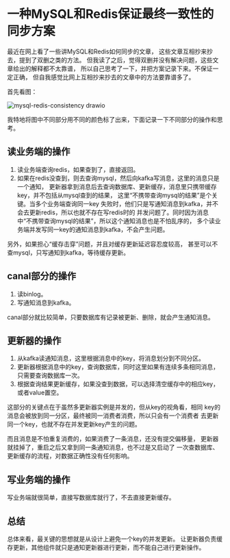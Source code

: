 # 一种MySQL和Redis保证最终一致性的同步方案

最近在网上看了一些讲MySQL和Redis如何同步的文章，
这些文章互相抄来抄去，提到了双删之类的方法。
但我读了之后，觉得双删并没有解决问题，这些文章给出的解释都不太靠谱，
所以自己思考了一下，并把方案记录下来。不保证一定正确，
但自我感觉比网上互相抄来抄去的文章中的方法要靠谱多了。

首先看图：

![mysql-redis-consistency drawio](https://user-images.githubusercontent.com/15864936/150296790-9b00abf1-f181-406b-9f16-c1985a54afa4.png)


我特地将图中不同部分用不同的颜色标了出来，下面记录一下不同部分的操作和思考。

## 读业务端的操作

1. 读业务端查询redis，如果查到了，直接返回。
2. 如果在redis没查到，则去查询mysql，然后向kafka写消息，这里的消息只是一个通知，
更新器拿到消息后去查询数据库、更新缓存，消息里只携带缓存key，并不包括从mysql查到的结果，
这里“不携带查询mysql的结果”是个关键。当多个业务端查询同一key
失败时，他们只是写通知消息到kafka，并不会去更新redis，所以也就不存在写redis时的
并发问题了。同时因为消息中“不携带查询mysql的结果”，所以这个通知消息也是不怕乱序的，
多个读业务端并发写同一key的通知消息到kafka，不会产生问题。

另外，如果担心“缓存击穿”问题，并且对缓存更新延迟容忍度较高，
甚至可以不查mysql，只写通知到kafka，等待缓存更新。

## canal部分的操作

1. 读binlog。
2. 写通知消息到kafka。

canal部分就比较简单，只要数据库有记录被更新、删除，就会产生通知消息。

## 更新器的操作

1. 从kafka读通知消息，这里根据消息中的key，将消息划分到不同分区。
2. 更新器根据消息中的key，查询数据库，同时这里如果有连续多条相同消息，只需要查询数据库一次。
3. 根据查询结果更新缓存，如果没查到数据，可以选择清空缓存中的相应key，或者value置空。

这部分的关键点在于虽然多更新器实例是并发的，但从key的视角看，相同
key的消息会被放到同一分区，最终被同一消费者消费，所以只会有一个消费者
去更新同一个key，也就不存在并发更新key产生的问题。

而且消息是不怕重复消费的，如果消费了一条消息，还没有提交偏移量，
更新器就挂掉了，重启之后又拿到同一条通知消息，也不过是又启动了
一次查数据库、更新缓存的流程，对数据正确性没有任何影响。

## 写业务端的操作

写业务端就很简单，直接写数据库就行了，不去直接更新缓存。

## 总结

总体来看，最关键的思想就是从设计上避免一个key的并发更新。
让更新器负责缓存更新，其他组件就只是通知更新器进行更新，而不能自己进行更新操作。

